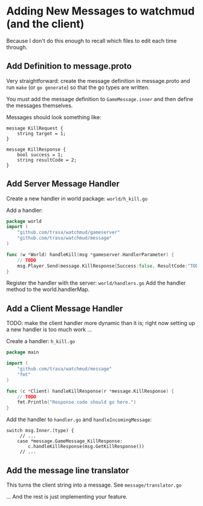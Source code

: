 # Adding New Messages to watchmud (and the client)

Because I don't do this enough to recall which files to edit each 
time through.

## Add Definition to message.proto

Very straightforward: create the message definition in message.proto 
and run `make` (or `go generate`) so that the go types are written.

You must add the message definition to `GameMessage.inner` and then
define the messages themselves.

Messages should look something like:

```
message KillRequest {
    string target = 1;
}

message KillResponse {
    bool success = 1;
    string resultCode = 2;
}
```

## Add Server Message Handler

Create a new handler in world package: `world/h_kill.go`

Add a handler:

```go
package world
import (
	"github.com/trasa/watchmud/gameserver"
    "github.com/trasa/watchmud/message"
)

func (w *World) handleKill(msg *gameserver.HandlerParameter) {
	// TODO
    msg.Player.Send(message.KillResponse{Success:false, ResultCode:"TODO"})
}
```

Register the handler with the server: `world/handlers.go`
Add the handler method to the world.handlerMap.


## Add a Client Message Handler

TODO: make the client handler more dynamic than it is; right now setting
up a new handler is too much work ...

Create a handler: `h_kill.go`

```go
package main

import (
	"github.com/trasa/watchmud/message"
	"fmt"
)

func (c *Client) handleKillResponse(r *message.KillResponse) {
	// TODO
	fmt.Println("Response code should go here.")
}
```

Add the handler to `handler.go` and `handleIncomingMessage`:

```
switch msg.Inner.(type) {
     // ...
    case *message.GameMessage_KillResponse:
        c.handleKillResponse(msg.GetKillResponse())
     // ...
```

## Add the message line translator

This turns the client string into a message. See `message/translator.go`


... And the rest is just implementing your feature.


